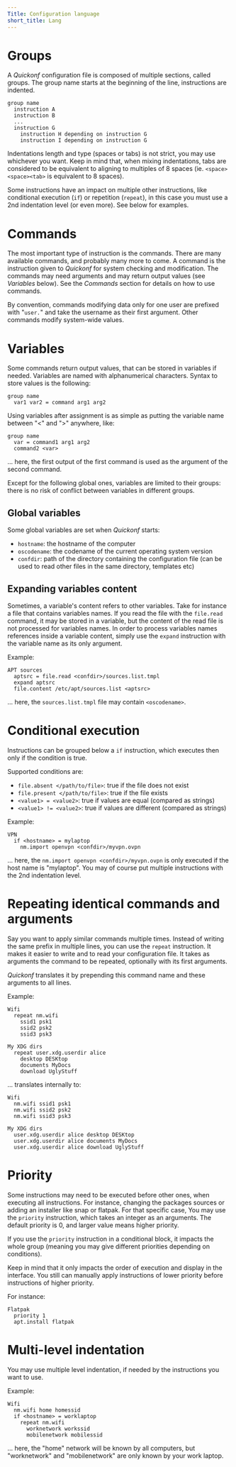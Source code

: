 ```yaml
---
Title: Configuration language
short_title: Lang
---
```


# Groups

A _Quickonf_ configuration file is composed of multiple sections, called groups. The group name starts at the beginning of the line, instructions are indented.

```text
group name
  instruction A
  instruction B
  ...
  instruction G
    instruction H depending on instruction G
    instruction I depending on instruction G
```

Indentations length and type (spaces or tabs) is not strict, you may use whichever you want. Keep in mind that, when mixing indentations, tabs are considered to be equivalent to aligning to multiples of 8 spaces (ie. `<space><space><tab>` is equivalent to 8 spaces).

Some instructions have an impact on multiple other instructions, like conditional execution (`if`) or repetition (`repeat`), in this case you must use a 2nd indentation level (or even more). See below for examples.

# Commands

The most important type of instruction is the commands. There are many available commands, and probably many more to come. A command is the instruction given to _Quickonf_ for system checking and modification. The commands may need arguments and may return output values (see _Variables_ below). See the _Commands_ section for details on how to use commands.

By convention, commands modifying data only for one user are prefixed with "`user.`" and take the username as their first argument. Other commands modify system-wide values.

# Variables

Some commands return output values, that can be stored in variables if needed. Variables are named with alphanumerical characters. Syntax to store values is the following:

```text
group name
  var1 var2 = command arg1 arg2
```

Using variables after assignment is as simple as putting the variable name between "<" and ">" anywhere, like:

```text
group name
  var = command1 arg1 arg2
  command2 <var>
```

... here, the first output of the first command is used as the argument of the second command.

Except for the following global ones, variables are limited to their groups: there is no risk of conflict between variables in different groups.

## Global variables

Some global variables are set when _Quickonf_ starts:

- `hostname`: the hostname of the computer
- `oscodename`: the codename of the current operating system version
- `confdir`: path of the directory containing the configuration file (can be used to read other files in the same directory, templates etc)

## Expanding variables content

Sometimes, a variable's content refers to other variables. Take for instance a file that contains variables names. If you read the file with the `file.read` command, it may be stored in a variable, but the content of the read file is not processed for variables names. In order to process variables names references inside a variable content, simply use the `expand` instruction with the variable name as its only argument.

Example:

```text
APT sources
  aptsrc = file.read <confdir>/sources.list.tmpl
  expand aptsrc
  file.content /etc/apt/sources.list <aptsrc>
```

... here, the `sources.list.tmpl` file may contain `<oscodename>`.

# Conditional execution

Instructions can be grouped below a `if` instruction, which executes then only if the condition is true.

Supported conditions are:

- `file.absent </path/to/file>`: true if the file does not exist
- `file.present </path/to/file>`: true if the file exists
- `<value1> = <value2>`: true if values are equal (compared as strings)
- `<value1> != <value2>`: true if values are different (compared as strings)

Example:

```text
VPN
  if <hostname> = mylaptop
    nm.import openvpn <confdir>/myvpn.ovpn
```

... here, the `nm.import openvpn <confdir>/myvpn.ovpn` is only executed if the host name is "mylaptop". You may of course put multiple instructions with the 2nd indentation level.

# Repeating identical commands and arguments

Say you want to apply similar commands multiple times. Instead of writing the same prefix in multiple lines, you can use the `repeat` instruction. It makes it easier to write and to read your configuration file. It takes as arguments the command to be repeated, optionally with its first arguments.

_Quickonf_ translates it by prepending this command name and these arguments to all lines.

Example:

```text
Wifi
  repeat nm.wifi
    ssid1 psk1
    ssid2 psk2
    ssid3 psk3

My XDG dirs
  repeat user.xdg.userdir alice
    desktop DESKtop
    documents MyDocs
    download UglyStuff
```

... translates internally to:

```text
Wifi
  nm.wifi ssid1 psk1
  nm.wifi ssid2 psk2
  nm.wifi ssid3 psk3

My XDG dirs
  user.xdg.userdir alice desktop DESKtop
  user.xdg.userdir alice documents MyDocs
  user.xdg.userdir alice download UglyStuff
```

# Priority

Some instructions may need to be executed before other ones, when executing all instructions. For instance, changing the packages sources or adding an installer like snap or flatpak. For that specific case, You may use the `priority` instruction, which takes an integer as an arguments. The default priority is 0, and larger value means higher priority.

If you use the `priority` instruction in a conditional block, it impacts the whole group (meaning you may give different priorities depending on conditions).

Keep in mind that it only impacts the order of execution and display in the interface. You still can manually apply instructions of lower priority before instructions of higher priority.

For instance:

```text
Flatpak
  priority 1
  apt.install flatpak
```

# Multi-level indentation

You may use multiple level indentation, if needed by the instructions you want to use.

Example:

```text
Wifi
  nm.wifi home homessid
  if <hostname> = worklaptop
    repeat nm.wifi
      worknetwork workssid
      mobilenetwork mobilessid
```

... here, the "home" network will be known by all computers, but "worknetwork" and "mobilenetwork" are only known by your work laptop.
